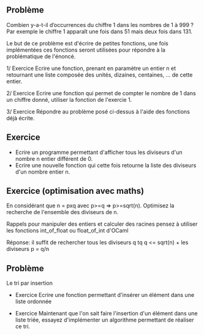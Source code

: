 ## Problème

Combien y-a-t-il d’occurrences du chiffre 1 dans les nombres de 1 à 999 ? Par exemple le chiffre 1 apparaît une fois dans 51 mais deux fois dans 131.

Le but de ce problème est d'écrire de petites fonctions, une fois implémentées ces fonctions seront utilisées pour répondre à la problématique de l'énoncé.

1/ Exercice
Ecrire une fonction, prenant en paramètre un entier n et retournant une liste composée des unités, dizaines, centaines, ... de cette entier.

2/ Exercice 
Ecrire une fonction qui permet de compter le nombre de 1 dans un chiffre donné, utiliser la fonction de l'exercie 1.

3/ Exercice
Répondre au problème posé ci-dessus à l'aide des fonctions déjà écrite.

## Exercice
 - Ecrire un programme permettant d'afficher tous les diviseurs d'un nombre n entier différent de 0.
 - Ecrire une nouvelle fonction qui cette fois retourne la liste des diviseurs d'un nombre entier n.
 
## Exercice (optimisation avec maths)
En considérant que n = pxq avec p>=q => p>=sqrt(n). Optimisez la recherche de l'ensemble des diviseurs de n.

Rappels pour manipuler des entiers et calculer des racines pensez à utiliser les fonctions int_of_float ou float_of_int d'OCaml

Réponse: il suffit de rechercher tous les diviseurs q tq q <= sqrt(n) + les diviseurs p = q/n

## Problème 
Le tri par insertion 

- Exercice 
Ecrire une fonction permettant d'insérer un élément dans une liste ordonnée

- Exercice 
Maintenant que l'on sait faire l'insertion d'un élément dans une liste triée, essayez d'implémenter un algorithme permettant de réaliser ce tri.

